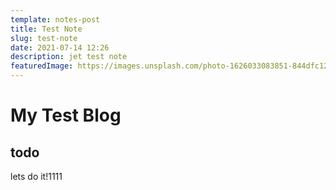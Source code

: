 ```yaml
---
template: notes-post
title: Test Note
slug: test-note
date: 2021-07-14 12:26
description: jet test note
featuredImage: https://images.unsplash.com/photo-1626033083851-844dfc120fe8?ixid=MnwxMjA3fDB8MHxwaG90by1wYWdlfHx8fGVufDB8fHx8&ixlib=rb-1.2.1&auto=format&fit=crop&w=1500&q=80
---
```

# My Test Blog

## todo

lets do it!1111